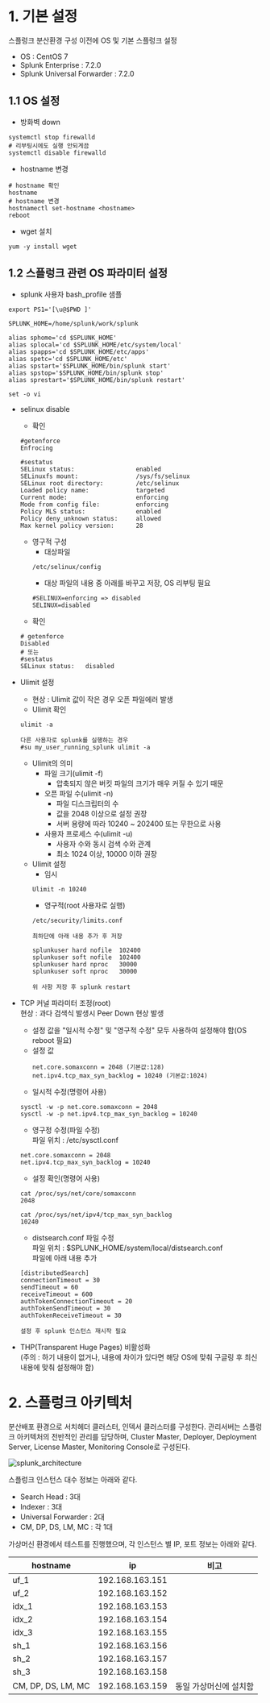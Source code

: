 # 1. 기본 설정

스플렁크 분산환경 구성 이전에 OS 및 기본 스플렁크 설정

- OS : CentOS 7
- Splunk Enterprise : 7.2.0
- Splunk Universal Forwarder : 7.2.0

## 1.1 OS 설정

- 방화벽 down
```
systemctl stop firewalld
# 리부팅시에도 실행 안되게끔 
systemctl disable firewalld
```
- hostname 변경
```
# hostname 확인
hostname
# hostname 변경
hostnamectl set-hostname <hostname>
reboot
```
- wget 설치
```
yum -y install wget
```

## 1.2 스플렁크 관련 OS 파라미터 설정

- splunk 사용자 bash_profile 샘플  
```
export PS1='[\u@$PWD ]'

SPLUNK_HOME=/home/splunk/work/splunk

alias sphome='cd $SPLUNK_HOME'
alias splocal='cd $SPLUNK_HOME/etc/system/local'
alias spapps='cd $SPLUNK_HOME/etc/apps'
alias spetc='cd $SPLUNK_HOME/etc'
alias spstart='$SPLUNK_HOME/bin/splunk start'
alias spstop='$SPLUNK_HOME/bin/splunk stop'
alias sprestart='$SPLUNK_HOME/bin/splunk restart'

set -o vi
```

- selinux disable  
  - 확인  
  ```
  #getenforce
  Enfrocing

  #sestatus
  SELinux status:                 enabled
  SELinuxfs mount:                /sys/fs/selinux
  SELinux root directory:         /etc/selinux
  Loaded policy name:             targeted
  Current mode:                   enforcing
  Mode from config file:          enforcing
  Policy MLS status:              enabled
  Policy deny_unknown status:     allowed
  Max kernel policy version:      28
  ```
  
  - 영구적 구성  
    - 대상파일  
    ```
    /etc/selinux/config
    ```
    - 대상 파일의 내용 중 아래를 바꾸고 저장, OS 리부팅 필요  
    ```
    #SELINUX=enforcing => disabled
    SELINUX=disabled
    ```
  - 확인  
  ```
  # getenforce
  Disabled
  # 또는
  #sestatus
  SELinux status:   disabled
  ```
  
- Ulimit 설정  
  - 현상 : Ulimit 값이 작은 경우 오픈 파일에러 발생  
  - Ulimit 확인  
  ```
  ulimit -a
  
  다른 사용자로 splunk를 실행하는 경우
  #su my_user_running_splunk ulimit -a
  ```
  - Ulimit의 의미  
    - 파일 크기(ulimit -f)  
      - 압축되지 않은 버킷 파일의 크기가 매우 커질 수 있기 때문  
    - 오픈 파일 수(ulimit -n)  
      - 파일 디스크립터의 수  
      - 값을 2048 이상으로 설정 권장  
      - 서버 용량에 따라 10240 ~ 202400 또는 무한으로 사용  
    - 사용자 프로세스 수(ulimit -u)  
      - 사용자 수와 동시 검색 수와 관계  
      - 최소 1024 이상, 10000 이하 권장  
  - Ulimit 설정  
    - 임시  
    ```
    Ulimit -n 10240
    ```
    - 영구적(root 사용자로 실행)  
    ```
    /etc/security/limits.conf
    
    최하단에 아래 내용 추가 후 저장
    
    splunkuser hard nofile  102400
    splunkuser soft nofile  102400
    splunkuser hard nproc   30000
    splunkuser soft nproc   30000
    
    위 사항 저장 후 splunk restart
    ```
- TCP 커널 파라미터 조정(root)  
현상 : 과다 검색식 발생시 Peer Down 현상 발생  
  - 설정 값을 "일시적 수정" 및 "영구적 수정" 모두 사용하여 설정해야 함(OS reboot 필요)  
  - 설정 값  
    ```
    net.core.somaxconn = 2048 (기본값:128)
    net.ipv4.tcp_max_syn_backlog = 10240 (기본값:1024)
    ```
  - 일시적 수정(명령어 사용)  
  ```
  sysctl -w -p net.core.somaxconn = 2048
  sysctl -w -p net.ipv4.tcp_max_syn_backlog = 10240
  ```
  - 영구정 수정(파일 수정)  
  파일 위치 : /etc/sysctl.conf
  ```
  net.core.somaxconn = 2048
  net.ipv4.tcp_max_syn_backlog = 10240
  ```
  - 설정 확인(명령어 사용)  
  ```
  cat /proc/sys/net/core/somaxconn
  2048
  
  cat /proc/sys/net/ipv4/tcp_max_syn_backlog
  10240
  ```
  
  - distsearch.conf 파일 수정  
  파일 위치 : $SPLUNK_HOME/system/local/distsearch.conf  
  파일에 아래 내용 추가  
  ```
  [distributedSearch]
  connectionTimeout = 30
  sendTimeout = 60
  receiveTimeout = 600
  authTokenConnectionTimeout = 20
  authTokenSendTimeout = 30
  authTokenReceiveTimeout = 30
  
  설정 후 splunk 인스턴스 재시작 필요
  ```
  
- THP(Transparent Huge Pages) 비활성화  
(주의 : 하기 내용이 없거나, 내용에 차이가 있다면 해당 OS에 맞춰 구글링 후 최신 내용에 맞춰 설정해야 함)  



# 2. 스플렁크 아키텍처

분산배포 환경으로 서치헤더 클러스터, 인덱서 클러스터를 구성한다. 관리서버는 스플렁크 아키텍처의 전반적인 관리를 담당하며, Cluster Master, Deployer, Deployment Server, License Master, Monitoring Console로 구성된다.

![splunk_architecture](https://user-images.githubusercontent.com/6319057/47417248-8af0fd80-d7b2-11e8-942a-9ec1c7252d07.png)

스플렁크 인스턴스 대수 정보는 아래와 같다.

- Search Head : 3대
- Indexer : 3대
- Universal Forwarder : 2대
- CM, DP, DS, LM, MC : 각 1대

가상머신 환경에서 테스트를 진행했으며, 각 인스턴스 별 IP, 포트 정보는 아래와 같다.

hostname | ip | 비고
---- | ---- | ----
uf_1 |192.168.163.151|
uf_2 |192.168.163.152|
idx_1 |192.168.163.153|
idx_2 |192.168.163.154|
idx_3 |192.168.163.155|
sh_1 |192.168.163.156|
sh_2 |192.168.163.157|
sh_3 |192.168.163.158|
CM, DP, DS, LM, MC |192.168.163.159| 동일 가상머신에 설치함

